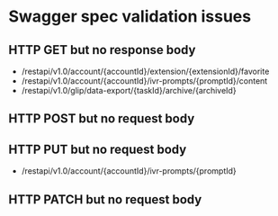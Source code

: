 # Swagger spec validation issues

## HTTP GET but no response body

- /restapi/v1.0/account/{accountId}/extension/{extensionId}/favorite
- /restapi/v1.0/account/{accountId}/ivr-prompts/{promptId}/content
- /restapi/v1.0/glip/data-export/{taskId}/archive/{archiveId}

## HTTP POST but no request body


## HTTP PUT but no request body

- /restapi/v1.0/account/{accountId}/ivr-prompts/{promptId}

## HTTP PATCH but no request body
